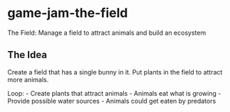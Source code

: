 # game-jam-the-field
The Field: Manage a field to attract animals and build an ecosystem

## The Idea
Create a field that has a single bunny in it. Put plants in the field to attract more animals.

Loop:
	- Create plants that attract animals
	- Animals eat what is growing
	- Provide possible water sources
	- Animals could get eaten by predators
